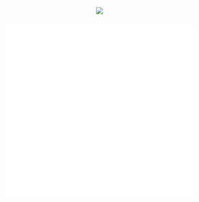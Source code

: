 <h1 align="center"> <a href="https://sunguoqi.com/"> <img src="https://readme-typing-svg.herokuapp.com/?lines=console.log(%22Welcome!%22);Welcome!&center=true&size=27"> </a> </h1>



<div align="center"> <img height="400px" src="./github-metrics.svg" /> </div>





